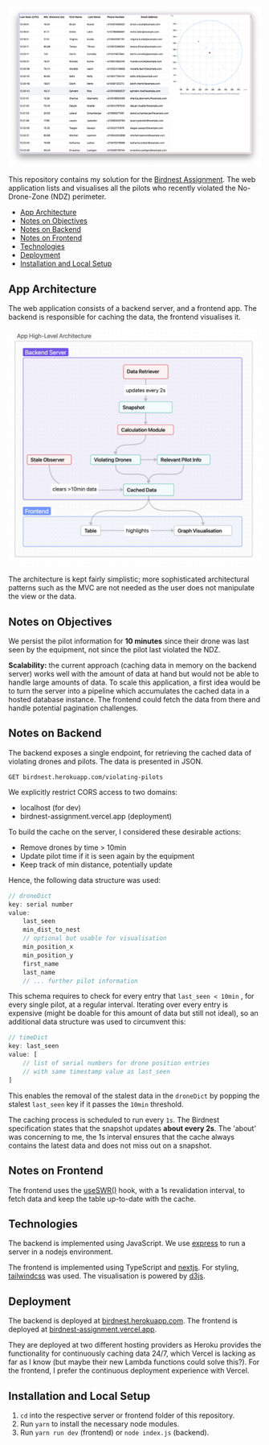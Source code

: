 ![Screenshot of the frontend interface](interface.png)

This repository contains my solution for the [Birdnest Assignment](https://assignments.reaktor.com/birdnest/). The web application lists and visualises all the pilots who recently violated the No-Drone-Zone (NDZ) perimeter.

- [App Architecture](#app-architecture)
- [Notes on Objectives](#notes-on-objectives)
- [Notes on Backend](#notes-on-backend)
- [Notes on Frontend](#notes-on-frontend)
- [Technologies](#technologies)
- [Deployment](#deployment)
- [Installation and Local Setup](#installation-and-local-setup)


## App Architecture

The web application consists of a backend server, and a frontend app. The backend is responsible for caching the data, the frontend visualises it.

![Screenshot of the frontend interface](architecture.png)

The architecture is kept fairly simplistic; more sophisticated architectural patterns such as the MVC are not needed as the user does not manipulate the view or the data.

## Notes on Objectives
We persist the pilot information for **10 minutes** since their drone was last seen by the equipment, not since the pilot last violated the NDZ.

**Scalability:** the current approach (caching data in memory on the backend server) works well with the amount of data at hand but would not be able to handle large amounts of data. To scale this application, a first idea would be to turn the server into a pipeline which accumulates the cached data in a hosted database instance. The frontend could fetch the data from there and handle potential pagination challenges.

## Notes on Backend
The backend exposes a single endpoint, for retrieving the cached data of violating drones and pilots. The data is presented in JSON.

```
GET birdnest.herokuapp.com/violating-pilots
```

We explicitly restrict CORS access to two domains:
- localhost (for dev)
- birdnest-assignment.vercel.app (deployment)

To build the cache on the server, I considered these desirable actions:
- Remove drones by time > 10min
- Update pilot time if it is seen again by the equipment
- Keep track of min distance, potentially update

Hence, the following data structure was used:

```js
// droneDict
key: serial number
value:
	last_seen
	min_dist_to_nest
	// optional but usable for visualisation
	min_position_x
	min_position_y
	first_name
	last_name
	// ... further pilot information
```

This schema requires to check for every entry that `last_seen < 10min` , for every single pilot, at a regular interval. Iterating over every entry is expensive (might be doable for this amount of data but still not ideal), so an additional data structure was used to circumvent this:

```js
// timeDict
key: last_seen
value: [
	// list of serial numbers for drone position entries
	// with same timestamp value as last_seen
]
```

This enables the removal of the stalest data in the `droneDict` by popping the stalest `last_seen` key if it passes the `10min` threshold.

The caching process is scheduled to run every `1s`. The Birdnest specification states that the snapshot updates **about every 2s**. The 'about' was concerning to me, the 1s interval ensures that the cache always contains the latest data and does not miss out on a snapshot.

## Notes on Frontend
The frontend uses the [useSWR()](https://swr.vercel.app/) hook, with a 1s revalidation interval, to fetch data and keep the table up-to-date with the cache.

## Technologies
The backend is implemented using JavaScript. We use [express](https://expressjs.com/) to run a server in a nodejs environment.

The frontend is implemented using TypeScript and [nextjs](https://nextjs.org/). For styling, [tailwindcss](https://tailwindcss.com/) was used. The visualisation is powered by [d3js](https://d3js.org/).

## Deployment
The backend is deployed at [birdnest.herokuapp.com](https://birdnest.herokuapp.com). The frontend is deployed at [birdnest-assignment.vercel.app](https://birdnest-assignment.vercel.app/).

They are deployed at two different hosting providers as Heroku provides the functionality for continuously caching data 24/7, which Vercel is lacking as far as I know (but maybe their new Lambda functions could solve this?). For the frontend, I prefer the continuous deployment experience with Vercel.

## Installation and Local Setup
1. `cd` into the respective server or frontend folder of this repository.
2. Run `yarn` to install the necessary node modules.
3. Run `yarn run dev` (frontend) or `node index.js` (backend).
